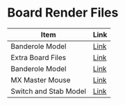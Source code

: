 # Board Render Files

| Item | Link |
| --- | --- |
| Banderole Model | [Link](https://drive.google.com/drive/folders/19ixUwyWtJ_xoBAAXXlEhIhw7VqgdrWMk?usp=sharing) |
| Extra Board Files | [Link](https://drive.google.com/drive/folders/1Rh3xe6FXpquiO7jkpZ5MEe9CGJaNHJox?usp=sharing) |
| Banderole Model | [Link](https://drive.google.com/drive/folders/19ixUwyWtJ_xoBAAXXlEhIhw7VqgdrWMk?usp=sharing) |
| MX Master Mouse | [Link](https://drive.google.com/drive/folders/1FROvZ7_nFaC7-usKF1fEw3BTwffT7ZL2?usp=sharing) |
| Switch and Stab Model | [Link](https://drive.google.com/drive/folders/1ulGmV4xWVyZZPiwrW80F1MluHPZxzeWV?usp=sharing) |
